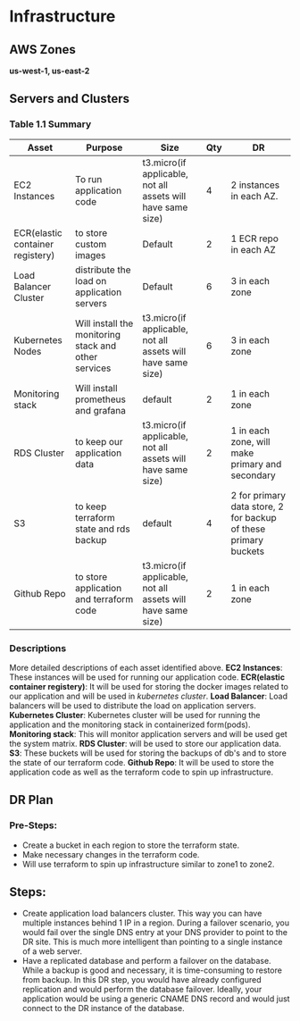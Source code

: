 # Infrastructure

## AWS Zones
**us-west-1, us-east-2**

## Servers and Clusters

### Table 1.1 Summary
| Asset                            | Purpose                                              | Size                                                        | Qty | DR                                                              |
|----------------------------------|------------------------------------------------------|-------------------------------------------------------------|-----|-----------------------------------------------------------------|
| EC2 Instances                    | To run application code                              | t3.micro(if applicable, not all assets will have same size) | 4   | 2 instances in each AZ.                                         |
| ECR(elastic container registery) | to store custom images                               | Default                                                     | 2   | 1 ECR repo in each AZ                                           |
| Load Balancer Cluster                   | distribute the load on application servers           | Default                                                     | 6   | 3 in each zone                                                  |
| Kubernetes Nodes               | Will install the monitoring stack and other services | t3.micro(if applicable, not all assets will have same size) | 6   | 3 in each zone                                                  |
| Monitoring stack                 | Will install prometheus and grafana                  | default                                                     | 2   | 1 in each zone                                                  |
| RDS Cluster                      | to keep our application data                         | t3.micro(if applicable, not all assets will have same size) | 2   | 1 in each zone, will make primary and secondary                 |
| S3                               | to keep terraform state and rds backup               | default                                                     | 4   | 2 for primary data store, 2 for backup of these primary buckets |
| Github Repo                      | to store application and terraform code              | t3.micro(if applicable, not all assets will have same size) | 2   | 1 in each zone                                                  |


### Descriptions
More detailed descriptions of each asset identified above.
**EC2 Instances**: These instances will be used for running our application code. 
**ECR(elastic container registery)**: It will be used for storing the docker images related to our application and will be used in *kubernetes cluster*.
**Load Balancer**: Load balancers will be used to distribute the load on application servers.
**Kubernetes Cluster**: Kubernetes cluster will be used for running the application and the monitoring stack in containerized form(pods).
**Monitoring stack**: This will monitor application servers and will be used get the system matrix.
**RDS Cluster**:  will be used to store our application data.
**S3**: These buckets will be used for storing the backups of db's and to store the state of our terraform code.
**Github Repo**: It will be used to store the application code as well as the terraform code to spin up infrastructure.
## DR Plan
### Pre-Steps:
- Create a bucket in each region to store the terraform state.
- Make necessary changes in the terraform code.
- Will use terraform to spin up infrastructure similar to zone1 to zone2.


## Steps:
- Create application load balancers cluster. This way you can have multiple instances behind 1 IP in a region. During a failover scenario, you would fail over the single DNS entry at your DNS provider to point to the DR site. This is much more intelligent than pointing to a single instance of a web server.
- Have a replicated database and perform a failover on the database. While a backup is good and necessary, it is time-consuming to restore from backup. In this DR step, you would have already configured replication and would perform the database failover. Ideally, your application would be using a generic CNAME DNS record and would just connect to the DR instance of the database.
